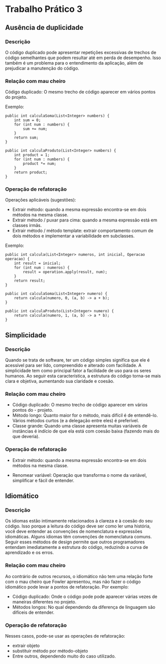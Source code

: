 # Trabalho Prático 3

## Ausência de duplicidade

### Descrição
O código duplicado pode apresentar repetições excessívas de trechos de código semelhantes que podem resultar até em perda de desempenho. Isso também é um problema para o entendimento da aplicação, além de prejudicar a manutenção do código.

### Relação com mau cheiro
Código duplicado: O mesmo trecho de código aparecer em vários pontos do projeto.

Exemplo:
```
public int calculaSoma(List<Integer> numbers) {
    int sum = 0;
    for (int num : numbers) {
        sum += num;
    }
    return sum;
}

public int calculaProduto(List<Integer> numbers) {
    int product = 1;
    for (int num : numbers) {
        product *= num;
    }
    return product;
}
```
### Operação de refatoração
Operações aplicáveis (sugestões):
- Extrair método: quando a mesma expressão encontra-se em dois métodos na mesma classe. 
- Extrair método / puxar para cima: quando a mesma expressão está em classes irmãs. 
- Extrair método / método template: extrair comportamento comum de dois métodos e implementar a variabilidade em subclasses.

Exemplo:

```
public int calcula(List<Integer> numeros, int inicial, Operacao operacao) {
    int result = inicial;
    for (int num : numeros) {
        result = operation.apply(result, num);
    }
    return result;
}

public int calculaSoma(List<Integer> numero) {
    return calcula(numero, 0, (a, b) -> a + b);
}

public int calculaProduto(List<Integer> numero) {
    return calcula(numero, 1, (a, b) -> a * b);
}

```


## Simplicidade

### Descrição
Quando se trata de software, ter um código simples significa que ele é acessível para ser lido, compreendido e alterado com facilidade. A simplicidade tem como principal fator a facilidade de uso para os seres humanos. Ao seguir esta característica, a estrutura do código torna-se mais clara e objetiva, aumentando sua claridade e coesão.

### Relação com mau cheiro
- Código duplicado: O mesmo trecho de código aparecer em vários pontos do - projeto.
- Método longo: Quanto maior for o  método, mais difícil é de entendê-lo. Vários métodos curtos (e a delegação entre eles) é preferível.
- Classe grande: Quando uma classe apresenta muitas variáveis de instâncias é indício de que ela está com coesão baixa (fazendo mais do que deveria).


### Operação de refatoração

- Extrair método: quando a mesma expressão encontra-se em dois métodos na mesma classe. 

- Renomear variável: Operação que transforma o nome da variável, simplificar e fácil de entender.

## Idiomático

### Descrição 
Os idiomas estão intimamente relacionados à clareza e à coesão do seu código. Isso porque a leitura do código deve ser como ler uma história, você deve entender as convenções de nomenclatura e expressões idiomáticas. Alguns idiomas têm convenções de nomenclatura comuns. Seguir esses métodos de design permite que outros programadores entendam imediatamente a estrutura do código, reduzindo a curva de aprendizado e os erros.

### Relação com mau cheiro

Ao contrário de outros recursos, o idiomático não tem uma relação forte com o mau cheiro que Fowler apresentou, mas não fazer o código idiomático pode levar a pontos de refatoração. Por exemplo:
-  Código duplicado: Onde o código pode pode aparecer várias vezes de maneiras diferentes no projeto.
-  Métodos longos: No qual dependendo da diferença de linguagem são difíceis de entender.

### Operação de refatoração

Nesses casos, pode-se usar as operações de refatoração:
- extrair objeto 
- substituir método por método-objeto 
- Entre outros, dependendo  muito do caso utilizado.
